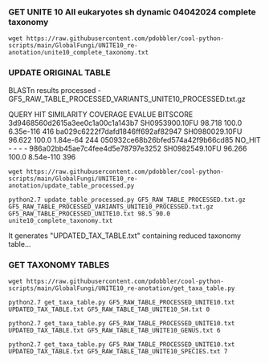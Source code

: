 ### GET UNITE 10 All eukaryotes sh dynamic 04042024 complete taxonomy

`wget https://raw.githubusercontent.com/pdobbler/cool-python-scripts/main/GlobalFungi/UNITE10_re-anotation/unite10_complete_taxonomy.txt`


### UPDATE ORIGINAL TABLE

BLASTn results processed - GF5_RAW_TABLE_PROCESSED_VARIANTS_UNITE10_PROCESSED.txt.gz

QUERY   HIT     SIMILARITY      COVERAGE        EVALUE  BITSCORE
3d9468560d2615a3ee0c1a00c1a143b7        SH0953900.10FU  98.718  100.0   6.35e-116       416
ba029c6222f7dafd1846ff692af82947        SH0980029.10FU  96.622  100.0   1.84e-64        244
050932ce68b26bfed574a42f9b66cd85        NO_HIT  -       -       -       -
986a02bb45ae7c4fee4d5e78797e3252        SH0982549.10FU  96.266  100.0   8.54e-110       396


`wget https://raw.githubusercontent.com/pdobbler/cool-python-scripts/main/GlobalFungi/UNITE10_re-anotation/update_table_processed.py`

`python2.7 update_table_processed.py GF5_RAW_TABLE_PROCESSED.txt.gz GF5_RAW_TABLE_PROCESSED_VARIANTS_UNITE10_PROCESSED.txt.gz GF5_RAW_TABLE_PROCESSED_UNITE10.txt 98.5 90.0 unite10_complete_taxonomy.txt`

It generates "UPDATED_TAX_TABLE.txt" containing reduced taxonomy table...

### GET TAXONOMY TABLES

`wget https://raw.githubusercontent.com/pdobbler/cool-python-scripts/main/GlobalFungi/UNITE10_re-anotation/get_taxa_table.py`

`python2.7 get_taxa_table.py GF5_RAW_TABLE_PROCESSED_UNITE10.txt UPDATED_TAX_TABLE.txt GF5_RAW_TABLE_TAB_UNITE10_SH.txt 0`

`python2.7 get_taxa_table.py GF5_RAW_TABLE_PROCESSED_UNITE10.txt UPDATED_TAX_TABLE.txt GF5_RAW_TABLE_TAB_UNITE10_GENUS.txt 6`

`python2.7 get_taxa_table.py GF5_RAW_TABLE_PROCESSED_UNITE10.txt UPDATED_TAX_TABLE.txt GF5_RAW_TABLE_TAB_UNITE10_SPECIES.txt 7`
